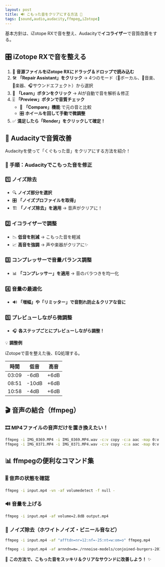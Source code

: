 ```yaml
---
layout: post
title: 🔊 こもった音をクリアにする方法 🎵
tags: [sound,audio,audacity,ffmpeg,iZotope]
---
```


基本方針は、iZotope RXで音を整え、Audacityで**イコライザー**で音質改善をする。

## 🎛️ iZotope RXで音を整える

1. 🎵 **音源ファイルをiZotope RXにドラッグ＆ドロップで読み込む**
2. 🛠️ **「Repair Assistant」をクリック** → 4つのモード（🎤ボーカル、🎼音楽、🎸楽器、🎧サウンドエフェクト）から選択
3. 🤖 **「Learn」ボタンをクリック** → AIが自動で音を解析＆修正
4. 🎚️ **「Preview」ボタンで音質チェック**
   - 🔄 **「Compare」機能** で元の音と比較
   - 🎛️ **ホイールを回して手動で微調整**
5. ✅ **満足したら「Render」をクリックして確定！**

## 🎤 Audacityで音質改善

Audacityを使って「くぐもった音」をクリアにする方法を紹介！

### **📝 手順：Audacityでこもった音を修正**

### 1️⃣ **ノイズ除去**
- 🔍 **ノイズ部分を選択**
- 🎛️ **「ノイズプロファイルを取得」**
- 🏗️ **「ノイズ除去」を適用** → 音声がクリアに！

### 2️⃣ **イコライザーで調整**
- 📉 **低音を削減** → こもった音を軽減
- 📈 **高音を強調** → 声や楽器がクリアに✨

### 3️⃣ **コンプレッサーで音量バランス調整**
- 📊 **「コンプレッサー」を適用** → 音のバラつきを均一化

### 4️⃣ **音量の最適化**
- 🔊 **「増幅」や「リミッター」で音割れ防止＆クリアな音に**

### 5️⃣ **プレビューしながら微調整**
- 🎧 **各ステップごとにプレビューしながら調整！**

💡 **調整例**

iZotopeで音を整えた後、EQ処理する。

| 時間 | 低音 | 高音 |
|------|------|------|
| 03:09 | -6dB | +6dB |
| 08:51 | -10dB | +6dB |
| 10:58 | -4dB | +6dB |

## 🎬 音声の結合（ffmpeg）

### 🎞️ **MP4ファイルの音声だけを置き換えたい！**
```bash
ffmpeg -i IMG_0369.MP4 -i IMG_0369.MP4.wav -c:v copy -c:a aac -map 0:v -map 1:a IMG_0369.MP4_audacity.mp4
ffmpeg -i IMG_0371.MP4 -i IMG_0371.MP4.wav -c:v copy -c:a aac -map 0:v -map 1:a IMG_0371.MP4_audacity.mp4
```

## 📊 ffmpegの便利なコマンド集

### 🎚️ **音声の状態を確認**
```bash
ffmpeg -i input.mp4 -vn -af volumedetect -f null -
```

### 🔊 **音量を上げる**
```bash
ffmpeg -i input.mp4 -af volume=2.8dB output.mp4
```

### 🚫 **ノイズ除去（ホワイトノイズ・ビニール音など）**
```bash
ffmpeg -i input.mp4 -af "afftdn=nr=12:nf=-25:nt=w:om=o" ffmpeg.mp4
```

```bash
ffmpeg -i input.mp4 -af arnndn=m=./rnnoise-models/conjoined-burgers-2018-08-28/cb.rnnn cb.rnnn.mp4
```

🎵 **この方法で、こもった音をスッキリ＆クリアなサウンドに改善しよう！** ✨

